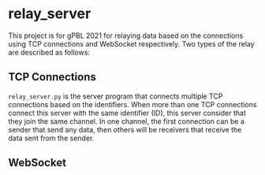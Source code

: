 # relay_server
This project is for gPBL 2021 for relaying data based on the connections using TCP connections and WebSocket respectively.
Two types of the relay are described as follows:


## TCP Connections
`relay_server.py` is the server program that connects multiple TCP connections based on the identifiers. When more than one TCP connections connect this server with the same identifier (ID), this server consider that they join the same channel. In one channel, the first connection can be a sender that send any data, then others will be receivers that receive the data sent from the sender.



## WebSocket


